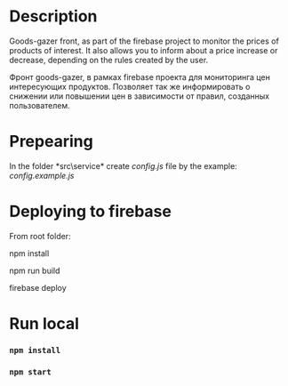 # Description

Goods-gazer front, as part of the firebase project to monitor the prices of products of interest. It also allows you to inform about a price increase or decrease, depending on the rules created by the user.

Фронт goods-gazer, в рамках firebase проекта для мониторинга цен интересующих продуктов. Позволяет так же информировать о снижении или повышении цен в зависимости от правил, созданных пользователем.

# Prepearing

In the folder *src\service\* create _config.js_ file by the example: *config.example.js*

# Deploying to firebase

From root folder:

npm install

npm run build

firebase deploy

# Run local

### `npm install`

### `npm start`
